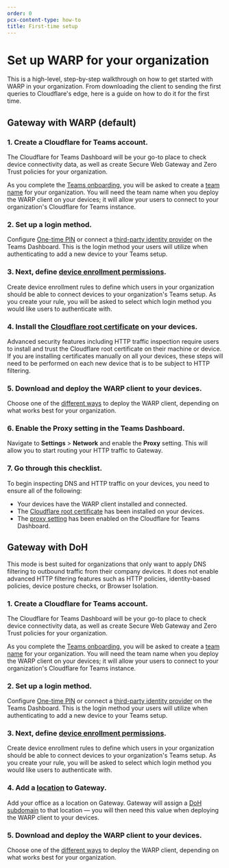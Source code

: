 ```yaml
---
order: 0
pcx-content-type: how-to
title: First-time setup
---
```


# Set up WARP for your organization

This is a high-level, step-by-step walkthrough on how to get started with WARP in your organization. From downloading the client to sending the first queries to Cloudflare's edge, here is a guide on how to do it for the first time.

## Gateway with WARP (default)

### 1. Create a Cloudflare for Teams account.

The Cloudflare for Teams Dashboard will be your go-to place to check device connectivity data, as well as create Secure Web Gateway and Zero Trust policies for your organization.

As you complete the [Teams onboarding](/setup), you will be asked to create a [team name](/glossary#team-name) for your organization. You will need the team name when you deploy the WARP client on your devices; it will allow your users to connect to your organization's Cloudflare for Teams instance.

### 2. Set up a login method.

Configure [One-time PIN](/identity/one-time-pin) or connect a [third-party identity provider](/identity/idp-integration) on the Teams Dashboard. This is the login method your users will utilize when authenticating to add a new device to your Teams setup.

### 3. Next, define [device enrollment permissions](/connections/connect-devices/warp/warp-settings#device-enrollment-permissions).

Create device enrollment rules to define which users in your organization should be able to connect devices to your organization's Teams setup. As you create your rule, you will be asked to select which login method you would like users to authenticate with.

### 4. Install the [Cloudflare root certificate](/connections/connect-devices/warp/install-cloudflare-cert) on your devices.

Advanced security features including HTTP traffic inspection require users to install and trust the Cloudflare root certificate on their machine or device. If you are installing certificates manually on all your devices, these steps will need to be performed on each new device that is to be subject to HTTP filtering.

### 5. Download and deploy the WARP client to your devices.

Choose one of the [different ways](/connections/connect-devices/warp/deployment) to deploy the WARP client, depending on what works best for your organization.

### 6. Enable the Proxy setting in the Teams Dashboard.

Navigate to **Settings** > **Network** and enable the **Proxy** setting. This will allow you to start routing your HTTP traffic to Gateway.

### 7. Go through this checklist.

To begin inspecting DNS and HTTP traffic on your devices, you need to ensure all of the following:

- Your devices have the WARP client installed and connected.
- The [Cloudflare root certificate](/connections/connect-devices/warp/install-cloudflare-cert) has been installed on your devices.
- The [proxy setting](/connections/connect-devices/warp/warp-settings#enable-proxy) has been enabled on the Cloudflare for Teams Dashboard.

## Gateway with DoH

This mode is best suited for organizations that only want to apply DNS filtering to outbound traffic from their company devices. It does not enable advanced HTTP filtering features such as HTTP policies, identity-based policies, device posture checks, or Browser Isolation.

### 1. Create a Cloudflare for Teams account.

The Cloudflare for Teams Dashboard will be your go-to place to check device connectivity data, as well as create Secure Web Gateway and Zero Trust policies for your organization.

As you complete the [Teams onboarding](/setup), you will be asked to create a [team name](/glossary#team-name) for your organization. You will need the team name when you deploy the WARP client on your devices; it will allow your users to connect to your organization's Cloudflare for Teams instance.

### 2. Set up a login method.

Configure [One-time PIN](/identity/one-time-pin) or connect a [third-party identity provider](/identity/idp-integration) on the Teams Dashboard. This is the login method your users will utilize when authenticating to add a new device to your Teams setup.

### 3. Next, define [device enrollment permissions](/connections/connect-devices/warp/warp-settings#device-enrollment-permissions).

Create device enrollment rules to define which users in your organization should be able to connect devices to your organization's Teams setup. As you create your rule, you will be asked to select which login method you would like users to authenticate with.

### 4. Add a [location](/connections/connect-networks/locations) to Gateway.

Add your office as a location on Gateway. Gateway will assign a [DoH subdomain](/glossary#doh-subdomain) to that location — you will then need this value when deploying the WARP client to your devices.

### 5. Download and deploy the WARP client to your devices.

Choose one of the [different ways](/connections/connect-devices/warp/deployment) to deploy the WARP client, depending on what works best for your organization.
